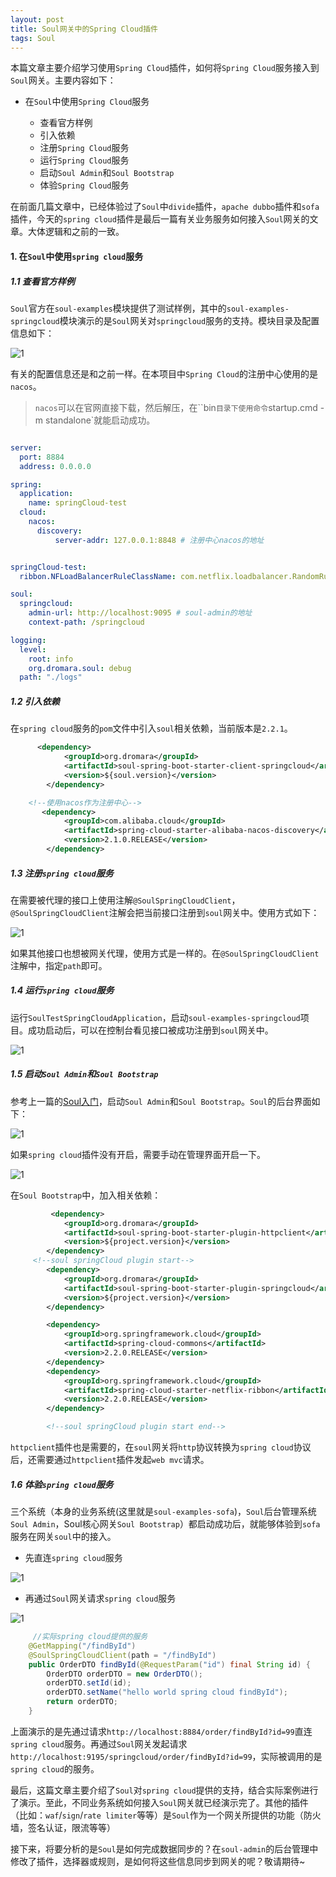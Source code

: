 ```yaml
---
layout: post
title: Soul网关中的Spring Cloud插件
tags: Soul
---
```


本篇文章主要介绍学习使用`Spring Cloud`插件，如何将`Spring Cloud`服务接入到`Soul`网关。主要内容如下：

 - 在`Soul`中使用`Spring Cloud`服务

   -   查看官方样例
   - 引入依赖
   - 注册`Spring Cloud`服务
   - 运行`Spring Cloud`服务
   - 启动`Soul Admin`和`Soul Bootstrap`
   - 体验`Spring Cloud`服务

在前面几篇文章中，已经体验过了`Soul`中`divide`插件，`apache dubbo`插件和`sofa`插件，今天的`spring cloud`插件是最后一篇有关业务服务如何接入`Soul`网关的文章。大体逻辑和之前的一致。

#### 1. 在`Soul`中使用`spring cloud`服务

##### 1.1 查看官方样例



  `Soul`官方在`soul-examples`模块提供了测试样例，其中的`soul-examples-springcloud`模块演示的是`Soul`网关对`springcloud`服务的支持。模块目录及配置信息如下：

![1](https://midnight2104.github.io/img/2021-1-19/1.png)

有关的配置信息还是和之前一样。在本项目中`Spring Cloud`的注册中心使用的是`nacos`。

> `nacos`可以在官网直接下载，然后解压，在``bin`目录下使用命令`startup.cmd -m standalone`就能启动成功。

```yaml

server:
  port: 8884
  address: 0.0.0.0

spring:
  application:
    name: springCloud-test
  cloud: 
    nacos:
      discovery:
          server-addr: 127.0.0.1:8848 # 注册中心nacos的地址


springCloud-test:
  ribbon.NFLoadBalancerRuleClassName: com.netflix.loadbalancer.RandomRule

soul:
  springcloud:
    admin-url: http://localhost:9095 # soul-admin的地址
    context-path: /springcloud

logging:
  level:
    root: info
    org.dromara.soul: debug
  path: "./logs"
```



##### 1.2 引入依赖
在`spring cloud`服务的`pom`文件中引入`soul`相关依赖，当前版本是`2.2.1`。


```xml
	  <dependency>
            <groupId>org.dromara</groupId>
            <artifactId>soul-spring-boot-starter-client-springcloud</artifactId>
            <version>${soul.version}</version>
        </dependency>

	<!--使用nacos作为注册中心-->
       <dependency>
            <groupId>com.alibaba.cloud</groupId>
            <artifactId>spring-cloud-starter-alibaba-nacos-discovery</artifactId>
            <version>2.1.0.RELEASE</version>
        </dependency>
```

##### 1.3 注册`spring cloud`服务
在需要被代理的接口上使用注解`@SoulSpringCloudClient`，`@SoulSpringCloudClient`注解会把当前接口注册到`soul`网关中。使用方式如下：

![1](https://midnight2104.github.io/img/2021-1-19/2.png)


如果其他接口也想被网关代理，使用方式是一样的。在`@SoulSpringCloudClient`注解中，指定`path`即可。
##### 1.4 运行`spring cloud`服务
运行`SoulTestSpringCloudApplication`，启动`soul-examples-springcloud`项目。成功启动后，可以在控制台看见接口被成功注册到`soul`网关中。

![1](https://midnight2104.github.io/img/2021-1-19/3.png)

##### 1.5 启动`Soul Admin`和`Soul Bootstrap`
参考上一篇的[Soul入门](https://midnight2104.github.io/2021/01/14/Soul%E5%85%A5%E9%97%A8/)，启动`Soul Admin`和`Soul Bootstrap`。`Soul`的后台界面如下：


![1](https://midnight2104.github.io/img/2021-1-19/4.png)

如果`spring cloud`插件没有开启，需要手动在管理界面开启一下。

![1](https://midnight2104.github.io/img/2021-1-19/5.png)

在`Soul Bootstrap`中，加入相关依赖：

```xml
         <dependency>
            <groupId>org.dromara</groupId>
            <artifactId>soul-spring-boot-starter-plugin-httpclient</artifactId>
            <version>${project.version}</version>
        </dependency>
	 <!--soul springCloud plugin start-->
        <dependency>
            <groupId>org.dromara</groupId>
            <artifactId>soul-spring-boot-starter-plugin-springcloud</artifactId>
            <version>${project.version}</version>
        </dependency>

        <dependency>
            <groupId>org.springframework.cloud</groupId>
            <artifactId>spring-cloud-commons</artifactId>
            <version>2.2.0.RELEASE</version>
        </dependency>
        <dependency>
            <groupId>org.springframework.cloud</groupId>
            <artifactId>spring-cloud-starter-netflix-ribbon</artifactId>
            <version>2.2.0.RELEASE</version>
        </dependency>

        <!--soul springCloud plugin start end-->

```

`httpclient`插件也是需要的，在`soul`网关将`http`协议转换为`spring cloud`协议后，还需要通过`httpclient`插件发起`web mvc`请求。

##### 1.6 体验`spring cloud`服务

三个系统（本身的业务系统(这里就是`soul-examples-sofa`)，`Soul`后台管理系统`Soul Admin`，Soul核心网关`Soul Bootstrap`）都启动成功后，就能够体验到`sofa`服务在网关`soul`中的接入。

- 先直连`spring cloud`服务

![1](https://midnight2104.github.io/img/2021-1-19/6.png)

- 再通过`Soul`网关请求`spring cloud`服务

![1](https://midnight2104.github.io/img/2021-1-19/7.png)



```java
	 //实际spring cloud提供的服务
    @GetMapping("/findById")
    @SoulSpringCloudClient(path = "/findById")
    public OrderDTO findById(@RequestParam("id") final String id) {
        OrderDTO orderDTO = new OrderDTO();
        orderDTO.setId(id);
        orderDTO.setName("hello world spring cloud findById");
        return orderDTO;
    }
```



上面演示的是先通过请求`http://localhost:8884/order/findById?id=99`直连`spring cloud`服务。再通过`Soul`网关发起请求`http://localhost:9195/springcloud/order/findById?id=99`，实际被调用的是`spring cloud`的服务。



最后，这篇文章主要介绍了`Soul`对`spring cloud`提供的支持，结合实际案例进行了演示。至此，不同业务系统如何接入`Soul`网关就已经演示完了。其他的插件（比如：`waf`/`sign`/`rate limiter`等等）是`Soul`作为一个网关所提供的功能（防火墙，签名认证，限流等等）

接下来，将要分析的是`Soul`是如何完成数据同步的？在`soul-admin`的后台管理中修改了插件，选择器或规则，是如何将这些信息同步到网关的呢？敬请期待~